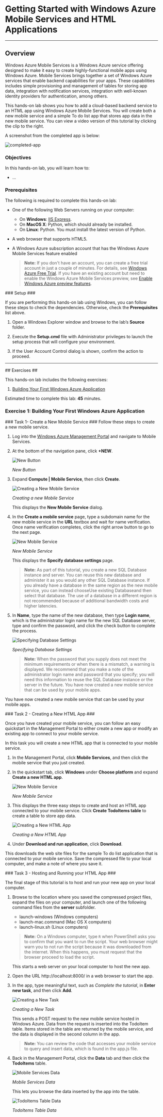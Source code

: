 ﻿<a name="HOLTitle"></a>
# Getting Started with Windows Azure Mobile Services and HTML Applications #

---
<a name="Overview"></a>
## Overview ##

Windows Azure Mobile Services is a Windows Azure service offering designed to make it easy to create highly-functional mobile apps using Windows Azure. Mobile Services brings together a set of Windows Azure services that enable backend capabilities for your apps. These capabilities includes simple provisioning and management of tables for storing app data, integration with notification services, integration with well-known identity providers for authentication, among others.

This hands-on lab shows you how to add a cloud-based backend service to an HTML app using Windows Azure Mobile Services. You will create both a new mobile service and a simple To do list app that stores app data in the new mobile service. You can view a video version of this tutorial by clicking the clip to the right.

A screenshot from the completed app is below:

![completed-app](images/completed-app.png?raw=true "Completed HTML Application")

<a name="Objectives"></a>
### Objectives ###

In this hands-on lab, you will learn how to:

- ...

<a name="Prerequisites"></a>
### Prerequisites ###

The following is required to complete this hands-on lab:

- One of the following Web Servers running on your computer:
	- On **Windows**: [IIS Express](1).
	- On **MacOS X**: Python, which should already be installed.
	- On **Linux**: Python. You must install the latest version of Python.
- A web browser that supports HTML5.
- A Windows Azure subscription account that has the Windows Azure Mobile Services feature enabled

	>**Note:** If you don't have an account, you can create a free trial account in just a couple of minutes. For details, see [Windows Azure Free Trial](http://aka.ms/WATK-FreeTrial).
	If you have an existing account but need to enable the Windows Azure Mobile Services preview, see [Enable Windows Azure preview features](http://www.windowsazure.com/en-us/develop/mobile/tutorials/create-a-windows-azure-account/#enable).

[1]: http://www.microsoft.com/web/gallery/install.aspx?appid=IISExpress

<a name="Setup"/>
### Setup ###

If you are performing this hands-on lab using Windows, you can follow these steps to check the dependencies. Otherwise, check the **Prerequisites** list above.

1. Open a Windows Explorer window and browse to the lab’s **Source** folder.

1. Execute the **Setup.cmd** file with Administrator privileges to launch the setup process that will configure your environment.

1. If the User Account Control dialog is shown, confirm the action to proceed.

---
<a name="Exercises"/>
## Exercises ##

This hands-on lab includes the following exercises:

1. [Building Your First Windows Azure Application](#Exercise1)

Estimated time to complete this lab: **45** minutes.

<a name="Exercise1"></a>
### Exercise 1: Building Your First Windows Azure Application ###

<a name="Ex1Task1" />
### Task 1- Create a New Mobile Service ###
Follow these steps to create a new mobile service.

1. Log into the [Windows Azure Management Portal](https://manage.windowsazure.com) and navigate to Mobile Services.

1. At the bottom of the navigation pane, click **+NEW**.

	![New Button](Images/new-button.png?raw=true)

	_New Button_

1. Expand **Compute | Mobile Service**, then click **Create**.
 
	![Creating a New Mobile Service](Images/creating-new-mobile-service.png?raw=true)
 
	_Creating a new Mobile Service_

	This displays the **New Mobile Service** dialog.

1. In the **Create a mobile service** page, type a subdomain name for the new mobile service in the **URL** textbox and wait for name verification. Once name verification completes, click the right arrow button to go to the next page.
 
	![New Mobile Service](Images/create-mobile-service-step-1.png?raw=true)

	_New Mobile Service_

	This displays the **Specify database settings** page.

	> **Note:** As part of this tutorial, you create a new SQL Database instance and server. You can reuse this new database and administer it as you would any other SQL Database instance. If you already have a database in the same region as the new mobile service, you can instead chooseUse existing Databaseand then select that database. The use of a database in a different region is not recommended because of additional bandwidth costs and higher latencies.

1. In **Name**, type the name of the new database, then type **Login name**, which is the administrator login name for the new SQL Database server, type and confirm the password, and click the check button to complete the process.
 
	![Specifying Database Settings](Images/create-mobile-service-step-2.png?raw=true)

	_Specifying Database Settings_

	> **Note:**  When the password that you supply does not meet the minimum requirements or when there is a mismatch, a warning is displayed.  We recommend that you make a note of the administrator login name and password that you specify; you will need this information to reuse the SQL Database instance or the server in the future. You have now created a new mobile service that can be used by your mobile apps.

You have now created a new mobile service that can be used by your mobile apps.

<a name="Ex1Task2" />
### Task 2 - Creating a New HTML App ###

Once you have created your mobile service, you can follow an easy quickstart in the Management Portal to either create a new app or modify an existing app to connect to your mobile service.

In this task you will create a new HTML app that is connected to your mobile service.

1. In the Management Portal, click **Mobile Services**, and then click the mobile service that you just created.

2. In the quickstart tab, click **Windows** under **Choose platform** and expand **Create a new HTML app**.

	![New Mobile Service](Images/new-mobile-service.png?raw=true "New Mobile Service")

	_New Mobile Service_

3. This displays the three easy steps to create and host an HTML app connected to your mobile service. Click **Create TodoItems table** to create a table to store app data.

	![Creating a New HTML App](Images/creating-a-new-html-app.png?raw=true "Creating a New HTML App")

	_Creating a New HTML App_

4. Under **Download and run application**, click **Download**.

This downloads the web site files for the sample To do list application that is connected to your mobile service. Save the compressed file to your local computer, and make a note of where you save it.

<a name="Ex1Task3" />
### Task 3 - Hosting and Running your HTML App ###

The final stage of this tutorial is to host and run your new app on your local computer.

1. Browse to the location where you saved the compressed project files, expand the files on your computer, and launch one of the following command files from the **server** subfolder.

	- launch-windows (Windows computers)
	- launch-mac.command (Mac OS X computers)
	- launch-linux.sh (Linux computers)

	> **Note:** On a Windows computer, type `R` when PowerShell asks you to confirm that you want to run the script. Your web browser might warn you to not run the script because it was downloaded from the internet. When this happens, you must request that the browser proceed to load the script.

	This starts a web server on your local computer to host the new app.

1. Open the URL http://localhost:8000/ in a web browser to start the app.

1. In the app, type meaningful text, such as _Complete the tutorial_, in **Enter new task**, and then click **Add**.

	![Creating a New Task](images/creating-a-new-task.png?raw=true "Creating a New Task")

	_Creating a New Task_

	This sends a POST request to the new mobile service hosted in Windows Azure. Data from the request is inserted into the TodoItem table. Items stored in the table are returned by the mobile service, and the data is displayed in the second column in the app.

	> **Note:** You can review the code that accesses your mobile service to query and insert data, which is found in the app.js file.

1. Back in the Management Portal, click the **Data** tab and then click the **TodoItems** table.

	![Mobile Services Data](images/mobile-services-data.png?raw=true "Mobile Services Data")

	_Mobile Services Data_

	This lets you browse the data inserted by the app into the table.

	![TodoItems Table Data](images/todoitems-table-data.png?raw=true "TodoItems Table Data")

	_TodoItems Table Data_